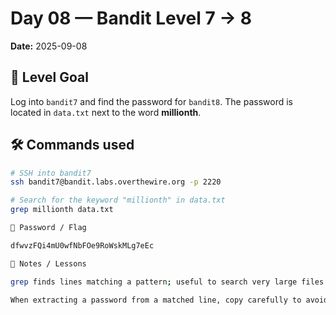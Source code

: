 # Day 08 — Bandit Level 7 → 8
**Date:** 2025-09-08

## 🔑 Level Goal
Log into `bandit7` and find the password for `bandit8`. The password is located in `data.txt` next to the word **millionth**.

## 🛠 Commands used
```bash
# SSH into bandit7
ssh bandit7@bandit.labs.overthewire.org -p 2220

# Search for the keyword "millionth" in data.txt
grep millionth data.txt

📌 Password / Flag

dfwvzFQi4mU0wfNbFOe9RoWskMLg7eEc

🧠 Notes / Lessons

grep finds lines matching a pattern; useful to search very large files quickly.

When extracting a password from a matched line, copy carefully to avoid leading/trailing whitespace.
